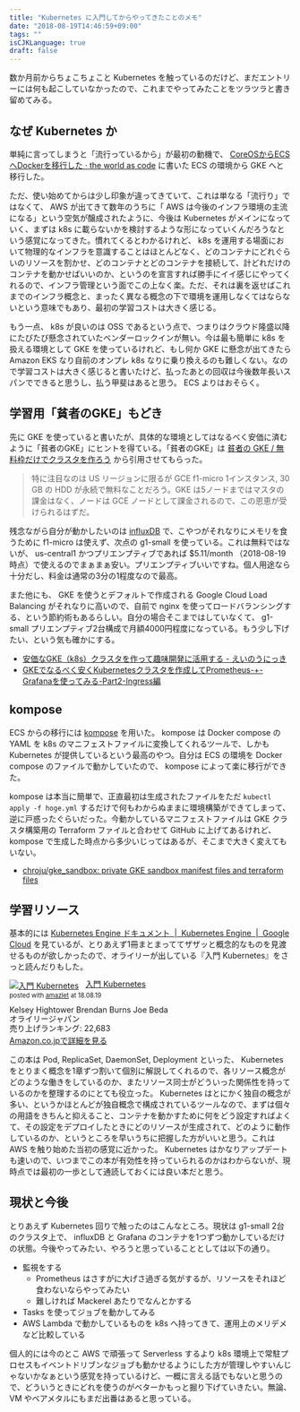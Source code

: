 ```yaml
---
title: "Kubernetes に入門してからやってきたことのメモ"
date: "2018-08-19T14:46:59+09:00"
tags: ""
isCJKLanguage: true
draft: false
---
```


数か月前からちょこちょこと Kubernetes を触っているのだけど、まだエントリーには何も起こしていなかったので、これまでやってみたことをツラツラと書き留めてみる。

なぜ Kubernetes か
----

単純に言ってしまうと「流行っているから」が最初の動機で、 [CoreOSからECSへDockerを移行した · the world as code](https://chroju.github.io/blog/2017/09/26/migrate_coreos_to_ecs/) に書いた ECS の環境から GKE へと移行した。

ただ、使い始めてからは少し印象が違ってきていて、これは単なる「流行り」ではなくて、 AWS が出てきて数年のうちに「 AWS は今後のインフラ環境の主流になる」という空気が醸成されたように、今後は Kubernetes がメインになっていく、まずは k8s に載らないかを検討するような形になっていくんだろうなという感覚になってきた。慣れてくるとわかるけれど、 k8s を運用する場面において物理的なインフラを意識することはほとんどなく、どのコンテナにどれぐらいのリソースを割かせ、どのコンテナとどのコンテナを接続して、計どれだけのコンテナを動かせばいいのか、というのを宣言すれば勝手にイイ感じにやってくれるので、インフラ管理という面でこの上なく楽。ただ、それは裏を返せばこれまでのインフラ概念と、まったく異なる概念の下で環境を運用しなくてはならないという意味でもあり、最初の学習コストは大きく感じる。

もう一点、 k8s が良いのは OSS であるという点で、つまりはクラウド隆盛以降にたびたび懸念されていたベンダーロックインが無い。今は最も簡単に k8s を扱える環境として GKE を使っているけれど、もし何か GKE に懸念が出てきたら Amazon EKS なり自前のオンプレ k8s なりに乗り換えるのも難しくない。なので学習コストは大きく感じると書いたけど、払ったあとの回収は今後数年長いスパンでできると思うし、払う甲斐はあると思う。 ECS よりはおそらく。

学習用「貧者のGKE」もどき
----

先に GKE を使っていると書いたが、具体的な環境としてはなるべく安価に済むように「貧者のGKE」にヒントを得ている。「貧者のGKE」は [貧者の GKE / 無料枠だけでクラスタを作ろう](https://qiita.com/apstndb/items/788f705e71e7660967a6) から引用させてもらった。

> 特に注目なのは US リージョンに限るが GCE f1-micro 1インスタンス, 30 GB の HDD が永続で無料なことだろう。GKE は5ノードまではマスタの課金はなく、ノードは GCE ノードとして課金されるので、この恩恵が受けられるはずだ。

残念ながら自分が動かしたいのは [influxDB](https://docs.influxdata.com/influxdb/v1.6/) で、こやつがそれなりにメモリを食うために f1-micro は使えず、次点の g1-small を使っている。これは無料ではないが、 us-central1 かつプリエンプティブであれば $5.11/month （2018-08-19 時点）で使えるのでまぁまぁ安い。プリエンプティブいいですね。個人用途なら十分だし、料金は通常の3分の1程度なので最高。

また他にも、 GKE を使うとデフォルトで作成される Google Cloud Load Balancing がそれなりに高いので、自前で nginx を使ってロードバランシングする、という節約術もあるらしい。自分の場合そこまではしていなくて、 g1-small プリエンプティブ2台構成で月額4000円程度になっている。もう少し下げたい、という気も確かにする。

* [安価なGKE（k8s）クラスタを作って趣味開発に活用する - えいのうにっき](https://blog.a-know.me/entry/2018/06/17/220222)
* [GKEでなるべく安くKubernetesクラスタを作成してPrometheus-+-Grafanaを使ってみる-Part2-Ingress編](https://kter.jp/kubernetes/2018/03/01/GKEでなるべく安くKubernetesクラスタを作成してPrometheus-+-Grafanaを使ってみる-Part2-Ingress編.html)

kompose
----

ECS からの移行には [kompose](https://github.com/kubernetes/kompose) を用いた。 kompose は Docker compose の YAML を k8s のマニフェストファイルに変換してくれるツールで、しかも Kubernetes が提供しているという最高のやつ。自分は ECS の環境を Docker compose のファイルで動かしていたので、 kompose によって楽に移行ができた。

kompose は本当に簡単で、正直最初は生成されたファイルをただ `kubectl apply -f hoge.yml` するだけで何もわからぬままに環境構築ができてしまって、逆に戸惑ったぐらいだった。今動かしているマニフェストファイルは GKE クラスタ構築用の Terraform ファイルと合わせて GitHub に上げてあるけれど、 kompose で生成した時点から多少いじってはあるが、そこまで大きく変えてもいない。

* [chroju/gke_sandbox: private GKE sandbox manifest files and terraform files](https://github.com/chroju/gke_sandbox)

学習リソース
----

基本的には [Kubernetes Engine ドキュメント  |  Kubernetes Engine  |  Google Cloud](https://cloud.google.com/kubernetes-engine/docs/) を見ているが、とりあえず1冊まとまっててザザッと概念的なものを見渡せるものが欲しかったので、オライリーが出している『入門 Kubernetes』をさっと読んだりもした。

<div class="amazlet-box" style="margin-bottom:0px;"><div class="amazlet-image" style="float:left;margin:0px 12px 1px 0px;"><a href="http://www.amazon.co.jp/exec/obidos/ASIN/4873118409/diary081213-22/ref=nosim/" name="amazletlink" target="_blank"><img src="https://images-fe.ssl-images-amazon.com/images/I/41HRQrBzfOL._SL160_.jpg" alt="入門 Kubernetes" style="border: none;" /></a></div><div class="amazlet-info" style="line-height:120%; margin-bottom: 10px"><div class="amazlet-name" style="margin-bottom:10px;line-height:120%"><a href="http://www.amazon.co.jp/exec/obidos/ASIN/4873118409/diary081213-22/ref=nosim/" name="amazletlink" target="_blank">入門 Kubernetes</a><div class="amazlet-powered-date" style="font-size:80%;margin-top:5px;line-height:120%">posted with <a href="http://www.amazlet.com/" title="amazlet" target="_blank">amazlet</a> at 18.08.19</div></div><div class="amazlet-detail">Kelsey Hightower Brendan Burns Joe Beda <br />オライリージャパン <br />売り上げランキング: 22,683<br /></div><div class="amazlet-sub-info" style="float: left;"><div class="amazlet-link" style="margin-top: 5px"><a href="http://www.amazon.co.jp/exec/obidos/ASIN/4873118409/diary081213-22/ref=nosim/" name="amazletlink" target="_blank">Amazon.co.jpで詳細を見る</a></div></div></div><div class="amazlet-footer" style="clear: left"></div></div>

この本は Pod, ReplicaSet, DaemonSet, Deployment といった、 Kubernetes をとりまく概念を1章ずつ割いて個別に解説してくれるので、各リソース概念がどのような働きをしているのか、またリソース同士がどういった関係性を持っているのかを整理するのにとても役立った。 Kubernetes はとにかく独自の概念が多い、というかほとんどが独自概念で構成されているツールなので、まずは個々の用語をきちんと抑えること、コンテナを動かすために何をどう設定すればよくて、その設定をデプロイしたときにどのリソースが生成されて、どのように動作しているのか、というところを早いうちに把握した方がいいと思う。これは AWS を触り始めた当初の感覚に近かった。 Kubernetes はかなりアップデートも速いので、いつまでこの本が有効性を持っていられるのかはわからないが、現時点では最初の一歩として通読しておくには良い本だと思う。

現状と今後
----

とりあえず Kubernetes 回りで触ったのはこんなところ。現状は g1-small 2台のクラスタ上で、 influxDB と Grafana のコンテナを1つずつ動かしているだけの状態。今後やってみたい、やろうと思っていることとしては以下の通り。

* 監視をする
  * Prometheus はさすがに大げさ過ぎる気がするが、リソースをそれほど食わないならやってみたい
  * 難しければ Mackerel あたりでなんとかする
* Tasks を使ってジョブを動かしてみる
* AWS Lambda で動かしているものを k8s へ持ってきて、運用上のメリデメなど比較している

個人的には今のとこ AWS で頑張って Serverless するより k8s 環境上で常駐プロセスもイベントドリブンなジョブも動かせるようにした方が管理しやすいんじゃないかなぁという感覚を持っているけど、一概に言える話でもないと思うので、どういうときにどれを使うのがベターかもっと掘り下げていきたい。無論、 VM やベアメタルにもまだ出番はあると思っている。


